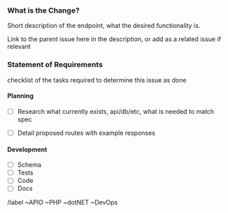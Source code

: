<!--- THIS TEMPLATE IS TO BE USED FOR BREAKING DOWN ISSUES INTO SMALLER DELIVERABLES NOT FOR BUGS OR CHANGE REQUESTS -->

### What is the Change?

Short description of the endpoint, what the desired functionality is.

Link to the parent issue here in the description, or add as a related issue if relevant

### Statement of Requirements

checklist of the tasks required to determine this issue as done

#### Planning

- [ ] Research what currently exists, api/db/etc, what is needed to match spec
- [ ] Detail proposed routes with example responses


#### Development

- [ ] Schema
- [ ] Tests
- [ ] Code
- [ ] Docs

<!--- Set Team label - Delete as appropriate -->
/label ~APIO ~PHP ~dotNET ~DevOps

<!--- set product or project labels if available  -->
